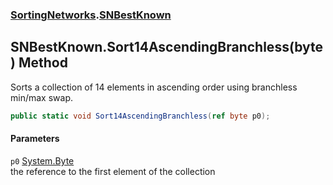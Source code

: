 ### [SortingNetworks](./SortingNetworks.md 'SortingNetworks').[SNBestKnown](./SortingNetworks-SNBestKnown.md 'SortingNetworks.SNBestKnown')
## SNBestKnown.Sort14AscendingBranchless(byte) Method
Sorts a collection of 14 elements in ascending order using branchless min/max swap.  
```csharp
public static void Sort14AscendingBranchless(ref byte p0);
```
#### Parameters
<a name='SortingNetworks-SNBestKnown-Sort14AscendingBranchless(byte)-p0'></a>
`p0` [System.Byte](https://docs.microsoft.com/en-us/dotnet/api/System.Byte 'System.Byte')  
the reference to the first element of the collection  
  
